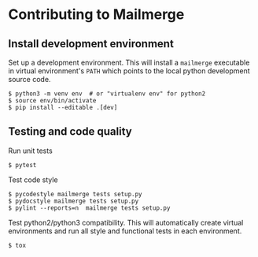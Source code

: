 Contributing to Mailmerge
=========================

## Install development environment
Set up a development environment.  This will install a `mailmerge` executable in virtual environment's `PATH` which points to the local python development source code.
```console
$ python3 -m venv env  # or "virtualenv env" for python2
$ source env/bin/activate
$ pip install --editable .[dev]
```

## Testing and code quality
Run unit tests
```console
$ pytest
```

Test code style
```console
$ pycodestyle mailmerge tests setup.py
$ pydocstyle mailmerge tests setup.py
$ pylint --reports=n  mailmerge tests setup.py
```

Test python2/python3 compatibility.  This will automatically create virtual environments and run all style and functional tests in each environment.
```console
$ tox
```
